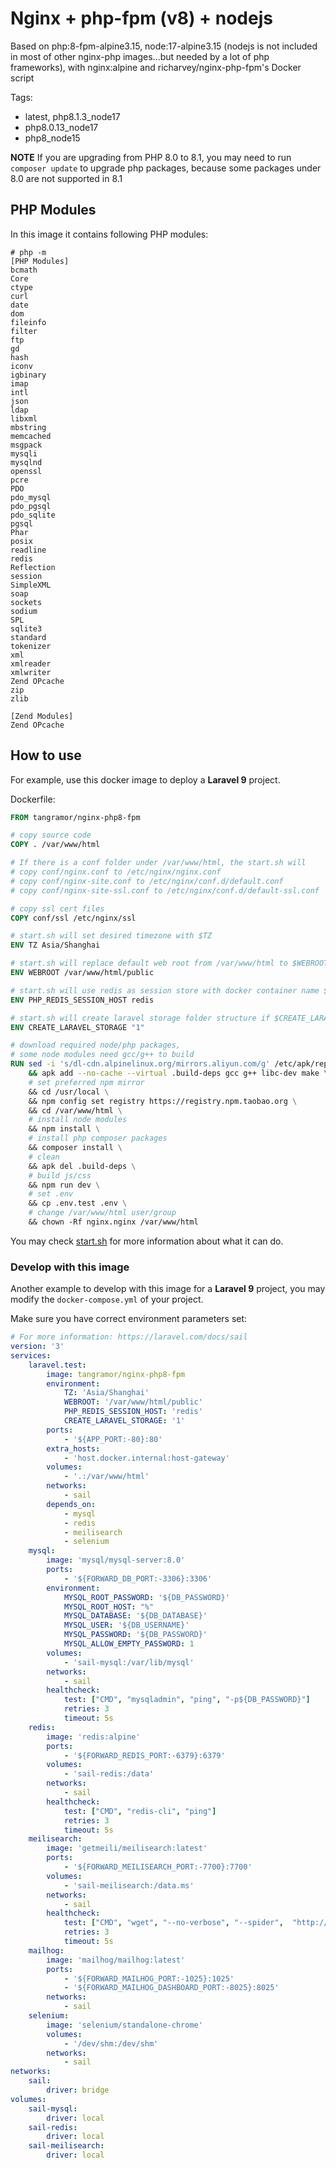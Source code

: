 # Nginx + php-fpm (v8) + nodejs

Based on php:8-fpm-alpine3.15, node:17-alpine3.15 (nodejs is not included in most of other nginx-php images...but needed by a lot of php frameworks), with nginx:alpine and richarvey/nginx-php-fpm's Docker script

Tags:
* latest, php8.1.3_node17
* php8.0.13_node17
* php8_node15

**NOTE** If you are upgrading from PHP 8.0 to 8.1, you may need to run `composer update` to upgrade php packages, because some packages under 8.0 are not supported in 8.1


## PHP Modules

In this image it contains following PHP modules:

```
# php -m
[PHP Modules]
bcmath
Core
ctype
curl
date
dom
fileinfo
filter
ftp
gd
hash
iconv
igbinary
imap
intl
json
ldap
libxml
mbstring
memcached
msgpack
mysqli
mysqlnd
openssl
pcre
PDO
pdo_mysql
pdo_pgsql
pdo_sqlite
pgsql
Phar
posix
readline
redis
Reflection
session
SimpleXML
soap
sockets
sodium
SPL
sqlite3
standard
tokenizer
xml
xmlreader
xmlwriter
Zend OPcache
zip
zlib

[Zend Modules]
Zend OPcache
```

## How to use

For example, use this docker image to deploy a **Laravel 9** project.

Dockerfile:

```dockerfile
FROM tangramor/nginx-php8-fpm

# copy source code
COPY . /var/www/html

# If there is a conf folder under /var/www/html, the start.sh will
# copy conf/nginx.conf to /etc/nginx/nginx.conf
# copy conf/nginx-site.conf to /etc/nginx/conf.d/default.conf
# copy conf/nginx-site-ssl.conf to /etc/nginx/conf.d/default-ssl.conf

# copy ssl cert files
COPY conf/ssl /etc/nginx/ssl

# start.sh will set desired timezone with $TZ
ENV TZ Asia/Shanghai

# start.sh will replace default web root from /var/www/html to $WEBROOT
ENV WEBROOT /var/www/html/public

# start.sh will use redis as session store with docker container name $PHP_REDIS_SESSION_HOST
ENV PHP_REDIS_SESSION_HOST redis

# start.sh will create laravel storage folder structure if $CREATE_LARAVEL_STORAGE = 1
ENV CREATE_LARAVEL_STORAGE "1"

# download required node/php packages, 
# some node modules need gcc/g++ to build
RUN sed -i 's/dl-cdn.alpinelinux.org/mirrors.aliyun.com/g' /etc/apk/repositories \
    && apk add --no-cache --virtual .build-deps gcc g++ libc-dev make \
    # set preferred npm mirror
    && cd /usr/local \
    && npm config set registry https://registry.npm.taobao.org \
    && cd /var/www/html \
    # install node modules
    && npm install \
    # install php composer packages
    && composer install \
    # clean
    && apk del .build-deps \
    # build js/css
    && npm run dev \
    # set .env
    && cp .env.test .env \
    # change /var/www/html user/group
    && chown -Rf nginx.nginx /var/www/html
```

You may check [start.sh](https://github.com/tangramor/nginx-php8-fpm/blob/master/start.sh) for more information about what it can do.


### Develop with this image

Another example to develop with this image for a **Laravel 9** project, you may modify the `docker-compose.yml` of your project.

Make sure you have correct environment parameters set:

```yaml
# For more information: https://laravel.com/docs/sail
version: '3'
services:
    laravel.test:
        image: tangramor/nginx-php8-fpm
        environment:
            TZ: 'Asia/Shanghai'
            WEBROOT: '/var/www/html/public'
            PHP_REDIS_SESSION_HOST: 'redis'
            CREATE_LARAVEL_STORAGE: '1'
        ports:
            - '${APP_PORT:-80}:80'
        extra_hosts:
            - 'host.docker.internal:host-gateway'
        volumes:
            - '.:/var/www/html'
        networks:
            - sail
        depends_on:
            - mysql
            - redis
            - meilisearch
            - selenium
    mysql:
        image: 'mysql/mysql-server:8.0'
        ports:
            - '${FORWARD_DB_PORT:-3306}:3306'
        environment:
            MYSQL_ROOT_PASSWORD: '${DB_PASSWORD}'
            MYSQL_ROOT_HOST: "%"
            MYSQL_DATABASE: '${DB_DATABASE}'
            MYSQL_USER: '${DB_USERNAME}'
            MYSQL_PASSWORD: '${DB_PASSWORD}'
            MYSQL_ALLOW_EMPTY_PASSWORD: 1
        volumes:
            - 'sail-mysql:/var/lib/mysql'
        networks:
            - sail
        healthcheck:
            test: ["CMD", "mysqladmin", "ping", "-p${DB_PASSWORD}"]
            retries: 3
            timeout: 5s
    redis:
        image: 'redis:alpine'
        ports:
            - '${FORWARD_REDIS_PORT:-6379}:6379'
        volumes:
            - 'sail-redis:/data'
        networks:
            - sail
        healthcheck:
            test: ["CMD", "redis-cli", "ping"]
            retries: 3
            timeout: 5s
    meilisearch:
        image: 'getmeili/meilisearch:latest'
        ports:
            - '${FORWARD_MEILISEARCH_PORT:-7700}:7700'
        volumes:
            - 'sail-meilisearch:/data.ms'
        networks:
            - sail
        healthcheck:
            test: ["CMD", "wget", "--no-verbose", "--spider",  "http://localhost:7700/health"]
            retries: 3
            timeout: 5s
    mailhog:
        image: 'mailhog/mailhog:latest'
        ports:
            - '${FORWARD_MAILHOG_PORT:-1025}:1025'
            - '${FORWARD_MAILHOG_DASHBOARD_PORT:-8025}:8025'
        networks:
            - sail
    selenium:
        image: 'selenium/standalone-chrome'
        volumes:
            - '/dev/shm:/dev/shm'
        networks:
            - sail
networks:
    sail:
        driver: bridge
volumes:
    sail-mysql:
        driver: local
    sail-redis:
        driver: local
    sail-meilisearch:
        driver: local
```
